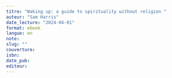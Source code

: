 ```yaml
---
titre: "Waking up: a guide to spirituality without religion "
auteur: "Sam Harris"
date_lecture: "2024-04-01"
format: ebook
langue: en
note:
slug: ""
couverture: 
isbn: 
date_pub: 
editeur: 
---
```

